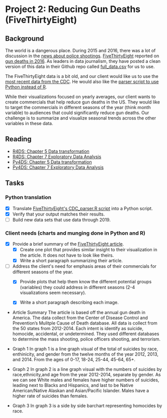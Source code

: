 # Project 2: Reducing Gun Deaths (FiveThirtyEight) 

## Background 

The world is a dangerous place.  During 2015 and 2016, there was a lot of discussion in the [news about police shootings](http://www.cbsnews.com/pictures/controversial-police-shootings/).  [FiveThirtyEight](https://fivethirtyeight.com/) reported on [gun deaths in 2016](https://fivethirtyeight.com/features/gun-deaths/).  As leaders in data journalism, they have posted a clean version of this data in their Github repo called [full_data.csv](https://github.com/fivethirtyeight/guns-data) for us to use. 

The FiveThirtyEight data is a bit old, and our client would like us to use the [most recent data from the CDC](https://www.cdc.gov/nchs/data_access/VitalStatsOnline.htm#Mortality_Multiple).  He would also like the [parser script to use Python instead of R](https://github.com/fivethirtyeight/guns-data/blob/master/CDC_parser.R
).

While their visualizations focused on yearly averages, our client wants to create commercials that help reduce gun deaths in the US.  They would like to target the commercials in different seasons of the year (think month variable) to audiences that could significantly reduce gun deaths. Our challenge is to summarize and visualize seasonal trends across the other variables in these data.

## Reading

- [R4DS: Chapter 5 Data transformation](https://r4ds.had.co.nz/transform.html)
- [R4DS: Chapter 7 Exploratory Data Analysis](https://r4ds.had.co.nz/exploratory-data-analysis.html)
- [Py4DS: Chapter 5 Data transformation](https://byuidatascience.github.io/python4ds/transform.html)
- [Py4DS: Chapter 7 Exploratory Data Analysis](https://byuidatascience.github.io/python4ds/exploratory-data-analysis.html)

## Tasks

### Python translation

- [x] Translate [FiveThirtyEight's CDC_parser.R script](https://github.com/fivethirtyeight/guns-data/blob/master/CDC_parser.R) into a Python script.
- [x] Verify that your output matches their results.
- [ ] Build new data sets that use data through 2019.

### Client needs (charts and munging done in Python and R)

- [x] Provide a brief summary of the [FiveThirtyEight article](https://fivethirtyeight.com/features/gun-deaths/).
    - [x] Create one plot that provides similar insight to their visualization in the article. It does not have to look like theirs.
    - [x] Write a short paragraph summarizing their article.
- [ ] Address the client's need for emphasis areas of their commercials for different seasons of the year.
    - [x] Provide plots that help them know the different potential groups (variables) they could address in different seasons (2-4 visualizations seem necessary).
    - [x] Write a short paragraph describing each image.


- Article Summary
The article is based off the annual gun death in America. The data collect from the Center of Disease Control and Prevention’s Mulitple Cause of Death database. All data is collect from the 50 states from 2012-2014. Each intent is identify as suicide, homocide, accidental, or undetermined. They used different databases to determine the mass shooting, police officers shooting, and terrorism.


- Graph 1
In graph 1 is a line graph visual of the total of suicides by race, enthinicity, and gender from the twelve months of the year 2012, 2013, and 2014. From the ages of 0-17, 18-24, 25-44, 45-64, 65+.

- Graph 2 
In graph 2 is a line graph visual with the numbers of suicides by race,ethnicity,and age 
from the year 2012-2014, separate by gender. As we can see White males and females
have higher numbers of suicides, leading next to Blacks and Hispanics, and last
to be Native American/Native Alaskan and Asian/Pacific Islander. Males have a 
higher rate of suicides than females. 

- Graph 3 
In graph 3 is a side by side barchart representing homocides by race.
